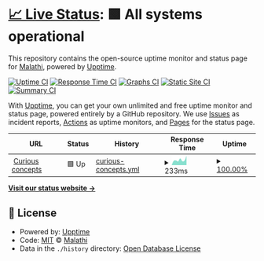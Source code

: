 # [📈 Live Status](https://malathi.dev): <!--live status--> **🟩 All systems operational**

This repository contains the open-source uptime monitor and status page for [Malathi](https://malathi.dev), powered by [Upptime](https://github.com/upptime/upptime).

[![Uptime CI](https://github.com/malathit/status/workflows/Uptime%20CI/badge.svg)](https://github.com/malathit/status/actions?query=workflow%3A%22Uptime+CI%22)
[![Response Time CI](https://github.com/malathit/status/workflows/Response%20Time%20CI/badge.svg)](https://github.com/malathit/status/actions?query=workflow%3A%22Response+Time+CI%22)
[![Graphs CI](https://github.com/malathit/status/workflows/Graphs%20CI/badge.svg)](https://github.com/malathit/status/actions?query=workflow%3A%22Graphs+CI%22)
[![Static Site CI](https://github.com/malathit/status/workflows/Static%20Site%20CI/badge.svg)](https://github.com/malathit/status/actions?query=workflow%3A%22Static+Site+CI%22)
[![Summary CI](https://github.com/malathit/status/workflows/Summary%20CI/badge.svg)](https://github.com/malathit/status/actions?query=workflow%3A%22Summary+CI%22)

With [Upptime](https://upptime.js.org), you can get your own unlimited and free uptime monitor and status page, powered entirely by a GitHub repository. We use [Issues](https://github.com/malathit/status/issues) as incident reports, [Actions](https://github.com/malathit/status/actions) as uptime monitors, and [Pages](https://malathi.dev) for the status page.

<!--start: status pages-->
<!-- This summary is generated by Upptime (https://github.com/upptime/upptime) -->
<!-- Do not edit this manually, your changes will be overwritten -->
<!-- prettier-ignore -->
| URL | Status | History | Response Time | Uptime |
| --- | ------ | ------- | ------------- | ------ |
| <img alt="" src="https://icons.duckduckgo.com/ip3/malathi.dev.ico" height="13"> [Curious concepts](https://malathi.dev) | 🟩 Up | [curious-concepts.yml](https://github.com/malathit/status/commits/HEAD/history/curious-concepts.yml) | <details><summary><img alt="Response time graph" src="./graphs/curious-concepts/response-time-week.png" height="20"> 233ms</summary><br><a href="https://malathi.dev/history/curious-concepts"><img alt="Response time 322" src="https://img.shields.io/endpoint?url=https%3A%2F%2Fraw.githubusercontent.com%2Fmalathit%2Fstatus%2FHEAD%2Fapi%2Fcurious-concepts%2Fresponse-time.json"></a><br><a href="https://malathi.dev/history/curious-concepts"><img alt="24-hour response time 408" src="https://img.shields.io/endpoint?url=https%3A%2F%2Fraw.githubusercontent.com%2Fmalathit%2Fstatus%2FHEAD%2Fapi%2Fcurious-concepts%2Fresponse-time-day.json"></a><br><a href="https://malathi.dev/history/curious-concepts"><img alt="7-day response time 233" src="https://img.shields.io/endpoint?url=https%3A%2F%2Fraw.githubusercontent.com%2Fmalathit%2Fstatus%2FHEAD%2Fapi%2Fcurious-concepts%2Fresponse-time-week.json"></a><br><a href="https://malathi.dev/history/curious-concepts"><img alt="30-day response time 273" src="https://img.shields.io/endpoint?url=https%3A%2F%2Fraw.githubusercontent.com%2Fmalathit%2Fstatus%2FHEAD%2Fapi%2Fcurious-concepts%2Fresponse-time-month.json"></a><br><a href="https://malathi.dev/history/curious-concepts"><img alt="1-year response time 323" src="https://img.shields.io/endpoint?url=https%3A%2F%2Fraw.githubusercontent.com%2Fmalathit%2Fstatus%2FHEAD%2Fapi%2Fcurious-concepts%2Fresponse-time-year.json"></a></details> | <details><summary><a href="https://malathi.dev/history/curious-concepts">100.00%</a></summary><a href="https://malathi.dev/history/curious-concepts"><img alt="All-time uptime 100.00%" src="https://img.shields.io/endpoint?url=https%3A%2F%2Fraw.githubusercontent.com%2Fmalathit%2Fstatus%2FHEAD%2Fapi%2Fcurious-concepts%2Fuptime.json"></a><br><a href="https://malathi.dev/history/curious-concepts"><img alt="24-hour uptime 100.00%" src="https://img.shields.io/endpoint?url=https%3A%2F%2Fraw.githubusercontent.com%2Fmalathit%2Fstatus%2FHEAD%2Fapi%2Fcurious-concepts%2Fuptime-day.json"></a><br><a href="https://malathi.dev/history/curious-concepts"><img alt="7-day uptime 100.00%" src="https://img.shields.io/endpoint?url=https%3A%2F%2Fraw.githubusercontent.com%2Fmalathit%2Fstatus%2FHEAD%2Fapi%2Fcurious-concepts%2Fuptime-week.json"></a><br><a href="https://malathi.dev/history/curious-concepts"><img alt="30-day uptime 100.00%" src="https://img.shields.io/endpoint?url=https%3A%2F%2Fraw.githubusercontent.com%2Fmalathit%2Fstatus%2FHEAD%2Fapi%2Fcurious-concepts%2Fuptime-month.json"></a><br><a href="https://malathi.dev/history/curious-concepts"><img alt="1-year uptime 100.00%" src="https://img.shields.io/endpoint?url=https%3A%2F%2Fraw.githubusercontent.com%2Fmalathit%2Fstatus%2FHEAD%2Fapi%2Fcurious-concepts%2Fuptime-year.json"></a></details>

<!--end: status pages-->

[**Visit our status website →**](https://malathi.dev)

## 📄 License

- Powered by: [Upptime](https://github.com/upptime/upptime)
- Code: [MIT](./LICENSE) © [Malathi](https://malathi.dev)
- Data in the `./history` directory: [Open Database License](https://opendatacommons.org/licenses/odbl/1-0/)
